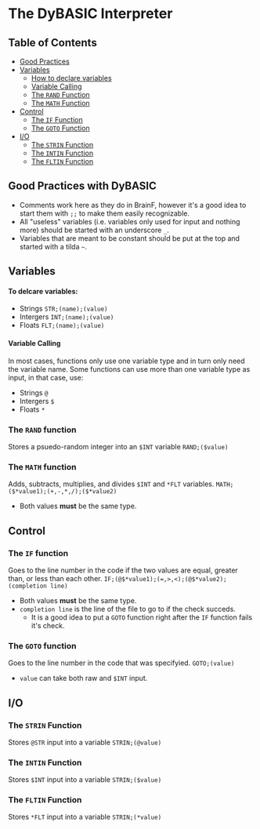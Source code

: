 # The DyBASIC Interpreter

## Table of Contents
* [Good Practices](#good-practices-with-dybasic)
* [Variables](#variables)
    * [How to declare variables](#to-delcare-variables)
    * [Variable Calling](#variable-calling)
    * [The `RAND` Function](#the-rand-function)
    * [The `MATH` Function](#the-math-function)
* [Control](#control)
    * [The `IF` Function](#the-if-function)
    * [The `GOTO` Function](#the-goto-function)
* [I/O](#i-o)
    * [The `STRIN` Function](#the-strin-function)
    * [The `INTIN` Function](#the-intin-function)
    * [The `FLTIN` Function](#the-fltin-function)

## Good Practices with DyBASIC
* Comments work here as they do in BrainF, however it's a good idea to start them with `;;` to make them easily recognizable.
* All "useless" variables (i.e. variables only used for input and nothing more) should be started with an underscore `_`.
* Variables that are meant to be constant should be put at the top and started with a tilda `~`.

## Variables

#### To delcare variables:
* Strings `STR;(name);(value)`
* Intergers `INT;(name);(value)`
* Floats `FLT;(name);(value)`
#### Variable Calling
In most cases, functions only use one variable type and in turn only need the variable name. Some functions can use more than one variable type as input, in that case, use:
* Strings `@`
* Intergers `$`
* Floats `*`
### The `RAND` function
Stores a psuedo-random integer into an `$INT` variable
`RAND;($value)`
### The `MATH` function
Adds, subtracts, multiplies, and divides `$INT` and `*FLT` variables.
`MATH;($*value1);(+,-,*,/);($*value2)`
* Both values **must** be the same type.

## Control
### The `IF` function
Goes to the line number in the code if the two values are equal, greater than, or less than each other.
`IF;(@$*value1);(=,>,<);(@$*value2);(completion line)`
* Both values **must** be the same type.
* `completion line` is the line of the file to go to if the check succeds.
  * It is a good idea to put a `GOTO` function right after the `IF` function fails it's check.
### The `GOTO` function
Goes to the line number in the code that was specifyied.
`GOTO;(value)`
* `value` can take both raw and `$INT` input.

## I/O
### The `STRIN` Function
Stores `@STR` input into a variable
`STRIN;(@value)`
### The `INTIN` Function
Stores `$INT` input into a variable
`STRIN;($value)`
### The `FLTIN` Function
Stores `*FLT` input into a variable
`STRIN;(*value)`
